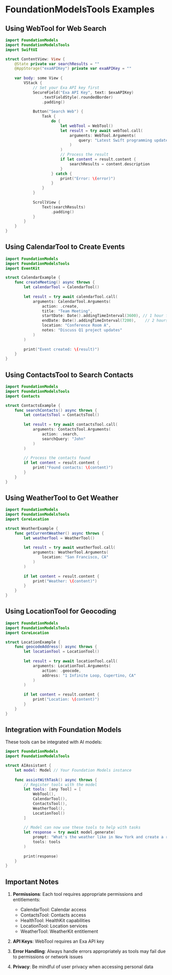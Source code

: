 # FoundationModelsTools Examples

## Using WebTool for Web Search

```swift
import FoundationModels
import FoundationModelsTools
import SwiftUI

struct ContentView: View {
    @State private var searchResults = ""
    @AppStorage("exaAPIKey") private var exaAPIKey = ""
    
    var body: some View {
        VStack {
            // Set your Exa API key first
            SecureField("Exa API Key", text: $exaAPIKey)
                .textFieldStyle(.roundedBorder)
                .padding()
            
            Button("Search Web") {
                Task {
                    do {
                        let webTool = WebTool()
                        let result = try await webTool.call(
                            arguments: WebTool.Arguments(
                                query: "Latest Swift programming updates"
                            )
                        )
                        // Process the result
                        if let content = result.content {
                            searchResults = content.description
                        }
                    } catch {
                        print("Error: \(error)")
                    }
                }
            }
            
            ScrollView {
                Text(searchResults)
                    .padding()
            }
        }
    }
}
```

## Using CalendarTool to Create Events

```swift
import FoundationModels
import FoundationModelsTools
import EventKit

struct CalendarExample {
    func createMeeting() async throws {
        let calendarTool = CalendarTool()
        
        let result = try await calendarTool.call(
            arguments: CalendarTool.Arguments(
                action: .create,
                title: "Team Meeting",
                startDate: Date().addingTimeInterval(3600), // 1 hour from now
                endDate: Date().addingTimeInterval(7200),    // 2 hours from now
                location: "Conference Room A",
                notes: "Discuss Q1 project updates"
            )
        )
        
        print("Event created: \(result)")
    }
}
```

## Using ContactsTool to Search Contacts

```swift
import FoundationModels
import FoundationModelsTools
import Contacts

struct ContactsExample {
    func searchContacts() async throws {
        let contactsTool = ContactsTool()
        
        let result = try await contactsTool.call(
            arguments: ContactsTool.Arguments(
                action: .search,
                searchQuery: "John"
            )
        )
        
        // Process the contacts found
        if let content = result.content {
            print("Found contacts: \(content)")
        }
    }
}
```

## Using WeatherTool to Get Weather

```swift
import FoundationModels
import FoundationModelsTools
import CoreLocation

struct WeatherExample {
    func getCurrentWeather() async throws {
        let weatherTool = WeatherTool()
        
        let result = try await weatherTool.call(
            arguments: WeatherTool.Arguments(
                location: "San Francisco, CA"
            )
        )
        
        if let content = result.content {
            print("Weather: \(content)")
        }
    }
}
```

## Using LocationTool for Geocoding

```swift
import FoundationModels
import FoundationModelsTools
import CoreLocation

struct LocationExample {
    func geocodeAddress() async throws {
        let locationTool = LocationTool()
        
        let result = try await locationTool.call(
            arguments: LocationTool.Arguments(
                action: .geocode,
                address: "1 Infinite Loop, Cupertino, CA"
            )
        )
        
        if let content = result.content {
            print("Location: \(content)")
        }
    }
}
```

## Integration with Foundation Models

These tools can be integrated with AI models:

```swift
import FoundationModels
import FoundationModelsTools

struct AIAssistant {
    let model: Model // Your Foundation Models instance
    
    func assistWithTask() async throws {
        // Register tools with the model
        let tools: [any Tool] = [
            WebTool(),
            CalendarTool(),
            ContactsTool(),
            WeatherTool(),
            LocationTool()
        ]
        
        // Model can now use these tools to help with tasks
        let response = try await model.generate(
            prompt: "What's the weather like in New York and create a reminder to bring an umbrella if it's raining",
            tools: tools
        )
        
        print(response)
    }
}
```

## Important Notes

1. **Permissions**: Each tool requires appropriate permissions and entitlements:
   - CalendarTool: Calendar access
   - ContactsTool: Contacts access  
   - HealthTool: HealthKit capabilities
   - LocationTool: Location services
   - WeatherTool: WeatherKit entitlement

2. **API Keys**: WebTool requires an Exa API key

3. **Error Handling**: Always handle errors appropriately as tools may fail due to permissions or network issues

4. **Privacy**: Be mindful of user privacy when accessing personal data